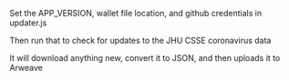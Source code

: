 Set the APP_VERSION, wallet file location, and github credentials in updater.js

Then run that to check for updates to the JHU CSSE coronavirus data

It will download anything new, convert it to JSON, and then uploads it to Arweave